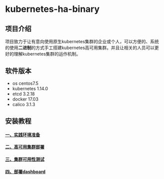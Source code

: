 # kubernetes-ha-binary

## 项目介绍
项目致力于让有意向使用原生kubernetes集群的企业或个人，可以方便的、系统的使用**二进制**的方式手工搭建kubernetes高可用集群。并且让相关的人员可以更好的理解kubernetes集群的运作机制。

## 软件版本
- os centos7.5
- kubernetes 1.14.0
- etcd 3.2.18
- docker 17.03
- calico 3.1.3

## 安装教程
#### [一、实践环境准备][1]
#### [二、高可用集群部署][2]
#### [三、集群可用性测试][3]
#### [四、部署dashboard][4]

[1]:https://git.imooc.com/coding-335/kubernetes-ha-binary/src/master/docs/1-prepare.md
[2]:https://git.imooc.com/coding-335/kubernetes-ha-binary/src/master/docs/2-ha-deploy.md
[3]:https://git.imooc.com/coding-335/kubernetes-ha-binary/src/master/docs/3-test.md
[4]:https://git.imooc.com/coding-335/kubernetes-ha-binary/src/master/docs/4-dashboard.md
